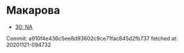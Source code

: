 # Макарова
- [30: NA](30.md)

Commit: a910f4e436c5ee8d93602c9ce71fac845d2fb737
 fetched at: 20201121-094732
